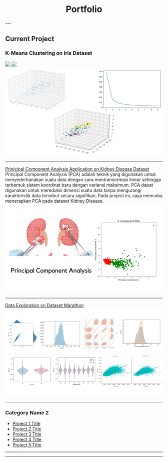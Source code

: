 <h1 align="center"> Portfolio </h1>
---

## Current Project

### K-Means Clustering on Iris Dataset
[![](https://img.shields.io/badge/Run_in_Colab-#3776AB?logo=Python)](https://github.com/lisyaaprl/lisyaaprl.github.io/blob/main/project/Clustering_Dataset_Iris.ipynb) 
[![](https://img.shields.io/badge/View_in_GitHub-#3776AB?logo=GitHub)](https://github.com/lisyaaprl/lisyaaprl.github.io/blob/main/project/Clustering_Dataset_Iris.ipynb)
<img src="images/project1.png?raw=true"/>

---
[Prinicipal Component Analysis Application on Kidney Disease Dataset](/project/PCA_Dataset_Kidney_Disease.ipynb)
Principal Component Analysis (PCA) adalah teknik yang digunakan untuk menyederhanakan suatu data dengan cara mentransormasi linear sehingga terbentuk sistem koordinat baru dengan variansi maksimum. PCA dapat digunakan untuk mereduksi dimensi suatu data tanpa mengurangi karakteristik data tersebut secara signifikan. Pada project ini, saya mencoba menerapkan PCA pada dataset Kidney Disease.
<img src="images/project2.png?raw=true"/>

---
[Data Exploration on Dataset Marathon](/project/Exploration_Dataset_Marathon.ipynb)
<img src="images/project3.png?raw=true"/>

---

### Category Name 2

- [Project 1 Title](/pdf/sample_presentation.pdf)
- [Project 2 Title](http://example.com/)
- [Project 3 Title](http://example.com/)
- [Project 4 Title](http://example.com/)
- [Project 5 Title](http://example.com/)

---




---
<!-- Remove above link if you don't want to attibute -->
